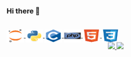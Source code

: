 ### Hi there 👋
<div style="display: inline_block"><br>
  <a href="https://github.com/amkall">
    <img align="center" alt="bruno-py" height="30" width="40" src= "https://raw.githubusercontent.com/devicons/devicon/master/icons/jupyter/jupyter-original.svg">
  <img align="center" alt="bruno-py" height="30" width="40" src="https://raw.githubusercontent.com/devicons/devicon/master/icons/python/python-original.svg">
  <img align="center" alt="bruno-c" height="30" width="40" src="https://raw.githubusercontent.com/devicons/devicon/master/icons/c/c-original.svg">
  <img align="center" alt="bruno-php" height="30" width="40" src="https://raw.githubusercontent.com/devicons/devicon/master/icons/php/php-original.svg">
  <img align="center" alt="bruno-HTML" height="30" width="40" src="https://raw.githubusercontent.com/devicons/devicon/master/icons/html5/html5-original.svg">
  <img align="center" alt="bruno-CSS" height="30" width="40" src="https://raw.githubusercontent.com/devicons/devicon/master/icons/css3/css3-original.svg">
</div>

<div align="center">
  <a href="https://github.com/amkall">
  <img height="180em" src="https://github-readme-stats.vercel.app/api?username=amkall&show_icons=true&theme=dracula&include_all_commits=true&count_private=true"/>
  <img height="180em" src="https://github-readme-stats.vercel.app/api/top-langs/?username=amkall&layout=compact&langs_count=7&theme=dracula"/>
</div>

 <!--![Snake animation](https://github.com/rafaballerini/rafaballerini/blob/output/github-contribution-grid-snake.svg)
<!--
**amkall/amkall** is a ✨ _special_ ✨ repository because its `README.md` (this file) appears on your GitHub profile.

Here are some ideas to get you started:

- 🔭 I’m currently working on ...
- 🌱 I’m currently learning ...
- 👯 I’m looking to collaborate on ...
- 🤔 I’m looking for help with ...
- 💬 Ask me about ...
- 📫 How to reach me: ...
- 😄 Pronouns: ...
- ⚡ Fun fact: ...
-->
